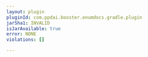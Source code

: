 ```yaml
---
layout: plugin
pluginId: com.ppdai.booster.enumdocs.gradle.plugin
jarSha1: INVALID
isJarAvailable: true
error: NONE
violations: []

---
```

